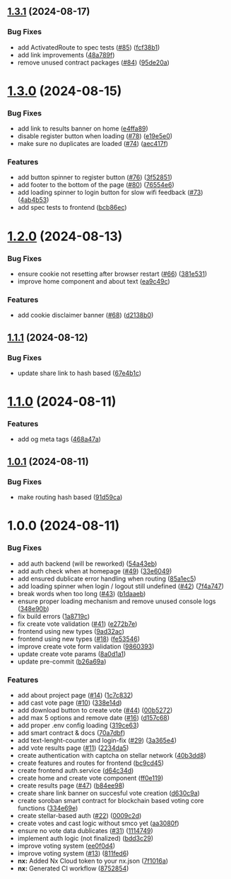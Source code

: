 ## [1.3.1](https://github.com/danieljancar/votevault/compare/v1.3.0...v1.3.1) (2024-08-17)

### Bug Fixes

- add ActivatedRoute to spec tests ([#85](https://github.com/danieljancar/votevault/issues/85)) ([fcf38b1](https://github.com/danieljancar/votevault/commit/fcf38b105ed2d4568b07f5d1b8e0a50c4ca3cee2))
- add link improvements ([48a789f](https://github.com/danieljancar/votevault/commit/48a789fa83408021b03bb6cbe0702a0a95bbc3ae))
- remove unused contract packages ([#84](https://github.com/danieljancar/votevault/issues/84)) ([95de20a](https://github.com/danieljancar/votevault/commit/95de20add64ec522d2ce20e1e2f943309ecca144))

# [1.3.0](https://github.com/danieljancar/votevault/compare/v1.2.0...v1.3.0) (2024-08-15)

### Bug Fixes

- add link to results banner on home ([e4ffa89](https://github.com/danieljancar/votevault/commit/e4ffa897a59264f78ff9014bfe5d3c27bd2f8426))
- disable register button when loading ([#78](https://github.com/danieljancar/votevault/issues/78)) ([e19e5e0](https://github.com/danieljancar/votevault/commit/e19e5e07bdfeda5dc2184dfbe6b2fbce63354105))
- make sure no duplicates are loaded ([#74](https://github.com/danieljancar/votevault/issues/74)) ([aec417f](https://github.com/danieljancar/votevault/commit/aec417fef67b0d0a9c184f46ce92ed2fd2489974))

### Features

- add button spinner to register button ([#76](https://github.com/danieljancar/votevault/issues/76)) ([3f52851](https://github.com/danieljancar/votevault/commit/3f52851333489ff8c09a3f33cf15ffebd18bb17b))
- add footer to the bottom of the page ([#80](https://github.com/danieljancar/votevault/issues/80)) ([76554e6](https://github.com/danieljancar/votevault/commit/76554e6b4c4ead25db8b3614fe40203764d934ad))
- add loading spinner to login button for slow wifi feedback ([#73](https://github.com/danieljancar/votevault/issues/73)) ([4ab4b53](https://github.com/danieljancar/votevault/commit/4ab4b53232d385b5a3dc2e5ced53739265b04601))
- add spec tests to frontend ([bcb86ec](https://github.com/danieljancar/votevault/commit/bcb86ec4a2d8b9bb33dfb78e96b21729ebce3884))

# [1.2.0](https://github.com/danieljancar/votevault/compare/v1.1.1...v1.2.0) (2024-08-13)

### Bug Fixes

- ensure cookie not resetting after browser restart ([#66](https://github.com/danieljancar/votevault/issues/66)) ([381e531](https://github.com/danieljancar/votevault/commit/381e531a730b0f3d618700e05ef1499f8b265236))
- improve home component and about text ([ea9c49c](https://github.com/danieljancar/votevault/commit/ea9c49cdcff4661e948564079baefcde3289565f))

### Features

- add cookie disclaimer banner ([#68](https://github.com/danieljancar/votevault/issues/68)) ([d2138b0](https://github.com/danieljancar/votevault/commit/d2138b0eb900961e766553510aafa332b7748510))

## [1.1.1](https://github.com/danieljancar/votevault/compare/v1.1.0...v1.1.1) (2024-08-12)

### Bug Fixes

- update share link to hash based ([67e4b1c](https://github.com/danieljancar/votevault/commit/67e4b1c148ea4fd06d6213fea8fc5d772763a365))

# [1.1.0](https://github.com/danieljancar/votevault/compare/v1.0.1...v1.1.0) (2024-08-11)

### Features

- add og meta tags ([468a47a](https://github.com/danieljancar/votevault/commit/468a47a94a3d668b417355ea4caa660045bd68e1))

## [1.0.1](https://github.com/danieljancar/votevault/compare/v1.0.0...v1.0.1) (2024-08-11)

### Bug Fixes

- make routing hash based ([91d59ca](https://github.com/danieljancar/votevault/commit/91d59cacc357e1fcc7c7f54f3df8c37b4c4392e1))

# 1.0.0 (2024-08-11)

### Bug Fixes

- add auth backend (will be reworked) ([54a43eb](https://github.com/danieljancar/votevault/commit/54a43eb8f7fc9413e0af924f634bf94ef5215eaf))
- add auth check when at homepage ([#49](https://github.com/danieljancar/votevault/issues/49)) ([33e6049](https://github.com/danieljancar/votevault/commit/33e6049cade6636cee0aa73582c78979cb5d375d))
- add ensured dublicate error handling when routing ([85a1ec5](https://github.com/danieljancar/votevault/commit/85a1ec5b696b2c083452c8406374a8d884265fa6))
- add loading spinner when login / logout still undefined ([#42](https://github.com/danieljancar/votevault/issues/42)) ([7f4a747](https://github.com/danieljancar/votevault/commit/7f4a74711611e423c412288993470ada00e4b1bc))
- break words when too long ([#43](https://github.com/danieljancar/votevault/issues/43)) ([b1daaeb](https://github.com/danieljancar/votevault/commit/b1daaebb6a1ab6605cab5d96e784b2b078b7dd7c))
- ensure proper loading mechanism and remove unused console logs ([348e90b](https://github.com/danieljancar/votevault/commit/348e90b12389ab319be7c939d4db21834a3d25c8))
- fix build errors ([1a8719c](https://github.com/danieljancar/votevault/commit/1a8719c65659dade40ae72bff3c6496abe6b9efe))
- fix create vote validation ([#41](https://github.com/danieljancar/votevault/issues/41)) ([e272b7e](https://github.com/danieljancar/votevault/commit/e272b7e506b6c3aaa24447adcc2ada5daf06e556))
- frontend using new types ([9ad32ac](https://github.com/danieljancar/votevault/commit/9ad32acea676e33b79c9aa23f734ca9fe6124f7a))
- frontend using new types ([#18](https://github.com/danieljancar/votevault/issues/18)) ([fe53546](https://github.com/danieljancar/votevault/commit/fe53546612d82e864ef67ab133d5dabb75658fdc))
- improve create vote form validation ([9860393](https://github.com/danieljancar/votevault/commit/9860393b5ddd4bdbee8e7f2e1eeb5f9fd0d54b66))
- update create vote params ([8a0d1a1](https://github.com/danieljancar/votevault/commit/8a0d1a1f1f67f946adc4c83acfaeaa6338064cc3))
- update pre-commit ([b26a69a](https://github.com/danieljancar/votevault/commit/b26a69ae95b3c3c6acc18a0d026591645ef0fb3f))

### Features

- add about project page ([#14](https://github.com/danieljancar/votevault/issues/14)) ([1c7c832](https://github.com/danieljancar/votevault/commit/1c7c8329d9fd30de3a9b4f39f46b2dda2300c11e))
- add cast vote page ([#10](https://github.com/danieljancar/votevault/issues/10)) ([338e14d](https://github.com/danieljancar/votevault/commit/338e14d09a3a55ab0d99a025794bef33d8e9a7b6))
- add download button to create vote ([#44](https://github.com/danieljancar/votevault/issues/44)) ([00b5272](https://github.com/danieljancar/votevault/commit/00b52726539b0acc608682b34cadc72767f55e8f))
- add max 5 options and remove date ([#16](https://github.com/danieljancar/votevault/issues/16)) ([d157c68](https://github.com/danieljancar/votevault/commit/d157c688397d4ce8efab83911167ad771bc54894))
- add proper .env config loading ([319ce63](https://github.com/danieljancar/votevault/commit/319ce63a1bbfa5f5b259d22b19459e75e48bc948))
- add smart contract & docs ([70a7dbf](https://github.com/danieljancar/votevault/commit/70a7dbf2715aa622681e8d983d5d32f68ec6142b))
- add text-lenght-counter and login-fix ([#29](https://github.com/danieljancar/votevault/issues/29)) ([3a365e4](https://github.com/danieljancar/votevault/commit/3a365e4ad33131df8441c5a8ad730845a710a65b))
- add vote results page ([#11](https://github.com/danieljancar/votevault/issues/11)) ([2234da5](https://github.com/danieljancar/votevault/commit/2234da52fbcaf7a56b7a5195ba4217e1f48d44a7))
- create authentication with captcha on stellar network ([40b3dd8](https://github.com/danieljancar/votevault/commit/40b3dd849354443f445fff9718ed1fee4e44ade5))
- create features and routes for frontend ([bc9cd45](https://github.com/danieljancar/votevault/commit/bc9cd45b1985181fa5af2c52777ec4befcedcd16))
- create frontend auth.service ([d64c34d](https://github.com/danieljancar/votevault/commit/d64c34d567e3fbfdc6e931edb92efa1ebbf16254))
- create home and create vote component ([ff0e119](https://github.com/danieljancar/votevault/commit/ff0e11999489c3172f0639e8b80ae8963f82bf86))
- create results page ([#47](https://github.com/danieljancar/votevault/issues/47)) ([b84ee98](https://github.com/danieljancar/votevault/commit/b84ee987d33eed32a077b5371605b81be1dc1e6d))
- create share link banner on succesful vote creation ([d630c9a](https://github.com/danieljancar/votevault/commit/d630c9ae3bb9c237c27db2e9b734b9d667adf0e8))
- create soroban smart contract for blockchain based voting core functions ([334e69e](https://github.com/danieljancar/votevault/commit/334e69e7d76126ba6dfef1887912469316b68d3c))
- create stellar-based auth ([#22](https://github.com/danieljancar/votevault/issues/22)) ([0009c2d](https://github.com/danieljancar/votevault/commit/0009c2d5ba4072bba0060de38a1536f9957c92aa))
- create votes and cast logic without smco yet ([aa3080f](https://github.com/danieljancar/votevault/commit/aa3080f9ab801c33ea2a4fdbf9230cb55ce67a6a))
- ensure no vote data dublicates ([#31](https://github.com/danieljancar/votevault/issues/31)) ([1114749](https://github.com/danieljancar/votevault/commit/11147490e81b4b895e02d2a9df3eeda0a53574de))
- implement auth logic (not finalized) ([bdd3c29](https://github.com/danieljancar/votevault/commit/bdd3c29ab25263e635206553efb58eb861789209))
- improve voting system ([ee0f0d4](https://github.com/danieljancar/votevault/commit/ee0f0d4064fd7d1e577a6f933191992fade3d016))
- improve voting system ([#13](https://github.com/danieljancar/votevault/issues/13)) ([811fed6](https://github.com/danieljancar/votevault/commit/811fed677ccae2e09a885550a648e1530b50d263))
- **nx:** Added Nx Cloud token to your nx.json ([7f1016a](https://github.com/danieljancar/votevault/commit/7f1016ac3321ae59a34b63bbcc0239dea4b772a2))
- **nx:** Generated CI workflow ([8752854](https://github.com/danieljancar/votevault/commit/875285440336dfc86e543f64b254fd2b21c8a9f6))
